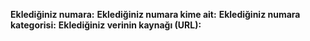 <!--

Nelere dikkat etmelisiniz?

- Pull request göndermeden aşağıdaki alanları doldurun.
- Ekleyeceğiniz numaranın daha önce eklenmediğinden emin olun.
- Numaraları doğru kategoriye eklemeye özen gösterin.
- Türkiye üzerinden erişimi ekstra ücretli numaralar eklemeyin.
- Numara için görsel veya sayı (belediye numaralarında örnek kullanım mevcuttur) ekleyebilirsiniz.
- Numara veya kategori görseli için images dizinini içerisnde 64x64 boyutunda png veya jpg/jpeg uzantılı görsel oluşturun.
- Eğer sadece bir numarayı güncellediyseniz aşağıdaki alana verinin kaynağını yazın.

-->

**Eklediğiniz numara:** 
**Eklediğiniz numara kime ait:** 
**Eklediğiniz numara kategorisi:** 
**Eklediğiniz verinin kaynağı (URL):** 

<!-- Yorum satırlarını silmenize gerek yoktur, isterseniz silebilirsiniz -->
